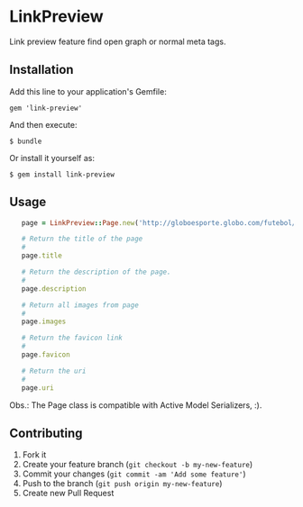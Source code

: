 # LinkPreview

Link preview feature find open graph or normal meta tags.

## Installation

Add this line to your application's Gemfile:

    gem 'link-preview'

And then execute:

    $ bundle

Or install it yourself as:

    $ gem install link-preview

## Usage

```ruby
   page = LinkPreview::Page.new('http://globoesporte.globo.com/futebol/times/corinthians/noticia/2013/06/sheik-cobra-responsabilidade-dos-companheiros-durante-folga.html')

   # Return the title of the page
   #
   page.title

   # Return the description of the page.
   #
   page.description

   # Return all images from page
   #
   page.images

   # Return the favicon link
   #
   page.favicon

   # Return the uri
   #
   page.uri
```

Obs.: The Page class is compatible with Active Model Serializers, :).

## Contributing

1. Fork it
2. Create your feature branch (`git checkout -b my-new-feature`)
3. Commit your changes (`git commit -am 'Add some feature'`)
4. Push to the branch (`git push origin my-new-feature`)
5. Create new Pull Request
